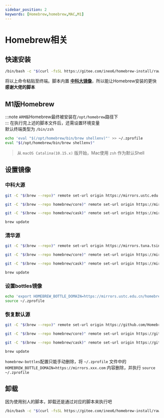 ```yaml
---
sidebar_position: 2
keywords: [Homebrew,homebrew,MAC,M1]
---
```


# Homebrew相关  

## 快速安装
```bash
/bin/bash -c "$(curl -fsSL https://gitee.com/ineo6/homebrew-install/raw/master/install.sh)"
```
将以上命令粘贴至终端。脚本内置 **[中科大镜像](https://mirrors.ustc.edu.cn/help/brew.git.html)**，所以能让Homebrew安装的更快  
**感谢大佬的脚本**

## M1版Homebrew
:::note
`ARM版`Homebrew最终被安装在`/opt/homebrew`路径下  
:::
在执行完上述的脚本文件后，还需设置环境变量  
默认终端类型为 `/bin/zsh`
```bash
echo 'eval "$(/opt/homebrew/bin/brew shellenv)"' >> ~/.zprofile
eval "$(/opt/homebrew/bin/brew shellenv)"
```
> 从 `macOS Catalina(10.15.x)` 版开始，Mac使用 `zsh` 作为默认Shell  

## 设置镜像
### 中科大源
```bash
git -C "$(brew --repo)" remote set-url origin https://mirrors.ustc.edu.cn/brew.git

git -C "$(brew --repo homebrew/core)" remote set-url origin https://mirrors.ustc.edu.cn/homebrew-core.git

git -C "$(brew --repo homebrew/cask)" remote set-url origin https://mirrors.ustc.edu.cn/homebrew-cask.git

brew update
```

### 清华源
```bash
git -C "$(brew --repo)" remote set-url origin https://mirrors.tuna.tsinghua.edu.cn/git/homebrew/brew.git

git -C "$(brew --repo homebrew/core)" remote set-url origin https://mirrors.tuna.tsinghua.edu.cn/git/homebrew/homebrew-core.git

git -C "$(brew --repo homebrew/cask)" remote set-url origin https://mirrors.tuna.tsinghua.edu.cn/git/homebrew/homebrew-cask.git

brew update
```

### 设置bottles镜像
```bash
echo 'export HOMEBREW_BOTTLE_DOMAIN=https://mirrors.ustc.edu.cn/homebrew-bottles/bottles' >> ~/.zprofile
source ~/.zprofile
```

### 恢复默认源
```bash
git -C "$(brew --repo)" remote set-url origin https://github.com/Homebrew/brew.git

git -C "$(brew --repo homebrew/core)" remote set-url origin https://github.com/Homebrew/homebrew-core.git

git -C "$(brew --repo homebrew/cask)" remote set-url origin https://github.com/Homebrew/homebrew-cask.git

brew update
```
`homebrew-bottles`配置只能手动删除，将 `~/.zprofile` 文件中的 `HOMEBREW_BOTTLE_DOMAIN=https://mirrors.xxx.com` 内容删除，并执行 `source ~/.zprofile`


## 卸载
因为使用别人的脚本，卸载还是通过对应的脚本来执行吧
```bash
/bin/bash -c "$(curl -fsSL https://gitee.com/ineo6/homebrew-install/raw/master/uninstall.sh)"
```